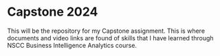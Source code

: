 # Capstone 2024
This will be the repository for my Capstone assignment. This is where documents and video links are found of skills that I have learned through NSCC Business Intelligence Analytics course.
